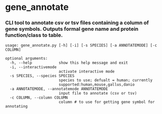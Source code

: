 # gene_annotate
### CLI tool to annotate csv or tsv files containing a column of gene symbols. Outputs formal gene name and protein function/class to table.

```
usage: gene_annotate.py [-h] [-i] [-s SPECIES] [-a ANNOTATEMODE] [-c COLUMN]

optional arguments:
  -h, --help            show this help message and exit
  -i, --interactivemode
                        activate interactive mode
  -s SPECIES, --species SPECIES
                        species to use; defualt = human; currently
                        supported:human,mouse,gallus,danio
  -a ANNOTATEMODE, --annotatemode ANNOTATEMODE
                        input file to annotate (csv or tsv)
  -c COLUMN, --column COLUMN
                        column # to use for getting gene symbol for annotating
```
